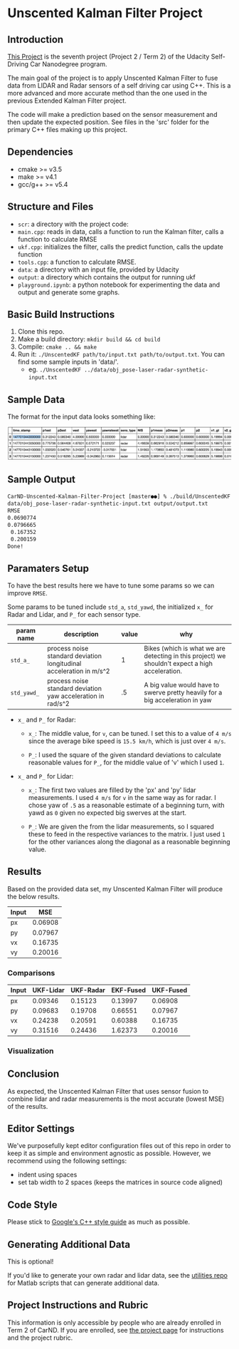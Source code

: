 # Unscented Kalman Filter Project


## Introduction

[This Project](https://github.com/udacity/CarND-Unscented-Kalman-Filter-Project) is the seventh project (Project 2 / Term 2) of the Udacity Self-Driving Car Nanodegree program.

The main goal of the project is to apply Unscented Kalman Filter to fuse data from LIDAR and Radar sensors of a self driving car using C++. This is a more advanced and more accurate method than the one used in the previous Extended Kalman Filter project.

The code will make a prediction based on the sensor measurement and then update the expected position. See files in the 'src' folder for the primary C++ files making up this project.

## Dependencies

* cmake >= v3.5
* make >= v4.1
* gcc/g++ >= v5.4

## Structure and Files

  - `scr`: a directory with the project code:
  - `main.cpp`: reads in data, calls a function to run the Kalman filter, calls a function to calculate RMSE
  - `ukf.cpp`:  initializes the filter, calls the predict function, calls the update function
  - `tools.cpp`: a function to calculate RMSE.
  - `data`: a directory with an input file, provided by Udacity
  - `output`: a directory which contains the output for running ukf
  - `playground.ipynb`: a python notebook for experimenting the data and output and generate some graphs.

## Basic Build Instructions

1. Clone this repo.
2. Make a build directory: `mkdir build && cd build`
3. Compile: `cmake .. && make`
4. Run it: `./UnscentedKF path/to/input.txt path/to/output.txt`. You can find
   some sample inputs in 'data/'.
    - eg. `./UnscentedKF ../data/obj_pose-laser-radar-synthetic-input.txt`

## Sample Data

The format for the input data looks something like:

![Sample Data](./assets/sample_data_input.png)


## Sample Output

```
CarND-Unscented-Kalman-Filter-Project [master●●] % ./build/UnscentedKF data/obj_pose-laser-radar-synthetic-input.txt output/output.txt
RMSE
0.0690774
0.0796665
 0.167352
 0.200159
Done!
```

## Paramaters Setup

To have the best results here we have to tune some params so we can improve `RMSE`.

Some params to be tuned include `std_a`, `std_yawd`, the initialized `x_` for Radar and Lidar, and `P_` for each sensor type.

| param name | description                                                         | value | why                                                                                             |
|------------|---------------------------------------------------------------------|-------|-------------------------------------------------------------------------------------------------|
| `std_a_`     | process noise standard deviation longitudinal acceleration in m/s^2 | 1     | Bikes (which is what we are detecting in this project) we shouldn't expect a high acceleration. |
| `std_yawd_`  | process noise standard deviation yaw acceleration in rad/s^2        | .5    | A big value would have to swerve pretty heavily for a big acceleration in yaw                   |

* `x_` and `P_` for Radar:

  * `x_`: The middle value, for `v`, can be tuned. I set this to a value of `4 m/s` since the average bike speed is `15.5 km/h`, which is just over `4 m/s`.

  * `P_`: I used the square of the given standard deviations to calculate reasonable values for `P_`, for the middle value of 'v' which I used `1`.

* `x_` and `P_` for Lidar:

  * `x_`: The first two values are filled by the 'px' and 'py' lidar measurements. I used `4 m/s` for `v` in the same way as for radar. I chose yaw of `.5` as a reasonable estimate of a beginning turn, with yawd as `0` given no expected big swerves at the start.

  * `P_`: We are given the  from the lidar measurements, so I squared these to feed in the respective variances to the matrix. I just used `1` for the other variances along the diagonal as a reasonable beginning value.

## Results

Based on the provided data set, my Unscented Kalman Filter will produce the below results. 

| Input |   MSE   |
| ----- | ------- |
|  px   | 0.06908 |
|  py   | 0.07967 |
|  vx   | 0.16735 |
|  vy   | 0.20016 |

### Comparisons


| Input | UKF-Lidar | UKF-Radar | EKF-Fused | UKF-Fused |
| ----- | --------- | --------- | --------- | --------- |
|  px   |  0.09346  |  0.15123  |  0.13997  |  0.06908  |
|  py   |  0.09683  |  0.19708  |  0.66551  |  0.07967  |
|  vx   |  0.24238  |  0.20591  |  0.60388  |  0.16735  |
|  vy   |  0.31516  |  0.24436  |  1.62373  |  0.20016  |

### Visualization



## Conclusion

As expected, the Unscented Kalman Filter that uses sensor fusion to combine lidar and radar measurements is the most accurate (lowest MSE) of the results.


## Editor Settings

We've purposefully kept editor configuration files out of this repo in order to
keep it as simple and environment agnostic as possible. However, we recommend
using the following settings:

* indent using spaces
* set tab width to 2 spaces (keeps the matrices in source code aligned)

## Code Style

Please stick to [Google's C++ style guide](https://google.github.io/styleguide/cppguide.html) as much as possible.

## Generating Additional Data

This is optional!

If you'd like to generate your own radar and lidar data, see the
[utilities repo](https://github.com/udacity/CarND-Mercedes-SF-Utilities) for
Matlab scripts that can generate additional data.

## Project Instructions and Rubric

This information is only accessible by people who are already enrolled in Term 2
of CarND. If you are enrolled, see [the project page](https://classroom.udacity.com/nanodegrees/nd013/parts/40f38239-66b6-46ec-ae68-03afd8a601c8/modules/0949fca6-b379-42af-a919-ee50aa304e6a/lessons/c3eb3583-17b2-4d83-abf7-d852ae1b9fff/concepts/f437b8b0-f2d8-43b0-9662-72ac4e4029c1)
for instructions and the project rubric.
